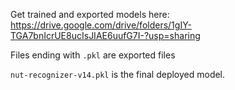 Get trained and exported models here: https://drive.google.com/drive/folders/1gIY-TGA7bnIcrUE8ucIsJIAE6uufG7I-?usp=sharing <br/>

Files ending with `.pkl` are exported files <br>

`nut-recognizer-v14.pkl` is the final deployed model.
